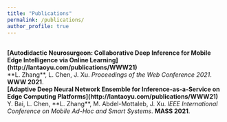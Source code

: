 ```yaml
---
title: "Publications"
permalink: /publications/
author_profile: true
---
```


<br>
<b>[Autodidactic Neurosurgeon: Collaborative Deep Inference for Mobile Edge Intelligence via Online Learning](http://lantaoyu.com/publications/WWW21)</b> <br>
**L. Zhang**, L. Chen, J. Xu.
<i>Proceedings of the Web Conference 2021</i>. <b>WWW 2021</b>.

<br>
<b>[Adaptive Deep Neural Network Ensemble for Inference-as-a-Service on Edge Computing Platforms](http://lantaoyu.com/publications/WWW21)</b> <br>
Y. Bai, L. Chen, **L. Zhang**, M. Abdel-Mottaleb, J. Xu.
<i>IEEE International Conference on Mobile Ad-Hoc and Smart Systems</i>. <b>MASS 2021</b>.
